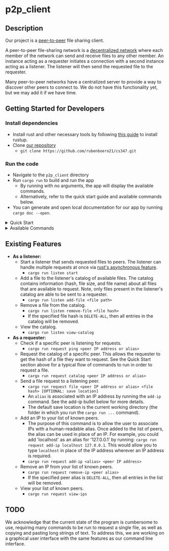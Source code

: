 # p2p_client

## Description
Our project is a [peer-to-peer](https://en.wikipedia.org/wiki/Peer-to-peer) file sharing client.

A peer-to-peer file-sharing network is a [decentralized network](https://en.wikipedia.org/wiki/Decentralized_web) where each member of the network can send and receive files to any other member. An instance acting as a requester initiates a connection with a second instance acting as a listener. The listener will then send the requested file to the requester.

Many peer-to-peer networks have a centralized server to provide a way to discover other peers to connect to. We do not have this functionality yet, but we may add it if we have time. 


## Getting Started for Developers
### Install dependencies
- Install rust and other necessary tools by following [this guide](https://doc.rust-lang.org/book/ch01-01-installation.html) to install rustup.
- Clone [our repository](https://github.com/rubenboero21/cs347)
  - `git clone https://github.com/rubenboero21/cs347.git`

### Run the code
- Navigate to the `p2p_client` directory
- Run `cargo run` to build and run the app
  - By running with no arguments, the app will display the available commands.
  - Alternatively, refer to the quick start guide and available commands below.
- You can generate and open local documentation for our app by running `cargo doc --open`.

<details>
<summary>Quick Start</summary>

### Sending Files
1. Choose a file that you want to make available for download
2. Add the file to your catalog with `cargo run listen add-file <file path>`
3. Start listening for incoming requests with `cargo run listen start`

### Downloading Files
1. Get the IP address of the peer you want to request a file from
2. Check they are online with `cargo run request ping <IP address>`
3. If they are online, figure out what files they have available for download with `cargo run request catalog <IP address>`
4. Choose one of the files they have available, and copy its hash
5. Request the file (and optionally choose where to save it) with `cargo run request file <IP address> <file hash> [save path]`

### Testing File Transfers Locally
- Open 2 terminal windows
- Use the first window as the sender. Follow the above instructions for sending files in this window
- Use the second window as the requester. Follow the above instructions for downloading files in this window.   
  - You can use `127.0.0.1` (localhost) as the IP address to request from, or you can specify the IP address of your machine on your network
  - **WARNING**: If you try to save the file in the same directory as you are uploading it from, the sender and requester will be reading and writing to the same file, which will likely corrupt the file's contents.
</details>

<details>
<summary>Available Commands</summary>

### `listen` subcommand
  - Listen for incoming file requests:
    - `cargo run listen start`
  - Add a file to your local catalog of files available to download:
    - `cargo run listen add-file <path to file>`
  - Remove a file from your local catalog:
    - `cargo run listen remove-file <file hash>`
    - If the file hash is `DELETE-ALL`, all entries in the catalog will be deleted
  - View your local catalog:
    - `cargo run listen view-catalog`
### `request` subcommand
  - Send a file request to a listening peer:
    - `cargo run request file <peer IP address or alias> <file hash> [OPTIONAL: save location]`
    - An `alias` is associated with an IP address by running the `add-ip` command
  - Request the catalog of a specific peer:
    - `cargo run request catalog <peer IP address or alias>`
    - An `alias` is associated with an IP address by running the `add-ip` command
  - Check if a specific peer is up and listening for requests:
    - `cargo run request ping <peer IP address or alias>`
    - An `alias` is associated with an IP address by running the `add-ip` command
  - Add an IP to your list of known peers:
    - `cargo run request add-ip <alias> <peer IP address>`
  - Remove an IP from your list of known peers:
    - `cargo run request remove-ip <peer alias>`
    - If the peer alias is `DELETE-ALL`, all entries in the list of peers will be deleted
  - View your local list of known peers:
    - `cargo run request view-ips`
</details>


## Existing Features
- **As a listener:** 
  - Start a listener that sends requested files to peers. The listener can handle multiple requests at once via [rust's asynchronous feature](https://rust-lang.github.io/async-book/).
    - `cargo run listen start`
  - Add a file to the listener's catalog of available files. The catalog contains information (hash, file size, and file name) about all files that are available to request. Note, only files present in the listener's catalog are able to be sent to a requester.
    - `cargo run listen add-file <file path>`
  - Remove a file from the catalog.
    - `cargo run listen remove-file <file hash>`
    - If the specified file hash is `DELETE-ALL`, then all entries in the catalog will be removed.
  - View the catalog.
    - `cargo run listen view-catalog`
- **As a requester:**
  - Check if a specific peer is listening for requests.
    - `cargo run request ping <peer IP address or alias>`
  - Request the catalog of a specific peer. This allows the requester to get the hash of a file they want to request. See the Quick Start section above for a typical flow of commands to run in order to request a file.
    - `cargo run request catalog <peer IP address or alias>`
  - Send a file request to a listening peer.
    - `cargo run request file <peer IP address or alias> <file hash> [OPTIONAL: save location]`
    - An `alias` is associated with an IP address by running the `add-ip` command. See the add-ip bullet below for more details.
    - The default save location is the current working directory (the folder in which you run the `cargo run ...` command).
  - Add an IP to your list of known peers.
    - The purpose of this command is to allow the user to associate IPs with a human-readable alias. Once added to the list of peers, the alias can be used in place of an IP. For example, you could add 'localhost' as an alias for '127.0.0.1' by running: `cargo run request add-ip localhost 127.0.0.1`. This would allow you to type `localhost` in place of the IP address wherever an IP address is required.
    - `cargo run request add-ip <alias> <peer IP address>`
  - Remove an IP from your list of known peers.
    - `cargo run request remove-ip <peer alias>`
    - If the specified peer alias is `DELETE-ALL`, then all entries in the list will be removed.
  - View your list of known peers.
    - `cargo run request view-ips`


## TODO
We acknowledge that the current state of the program is cumbersome to use, requiring many commands to be run to request a single file, as well as copying and pasting long strings of text. To address this, we are working on a graphical user interface with the same features as our command line interface. 
